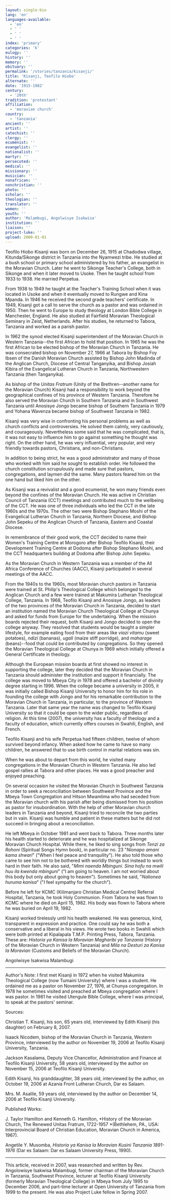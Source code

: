 ```yaml
---
layout: single-bio
lang: 'en'
languages-available:
  - 'en'
  - ' '
  - ' '
  - ' '
index: 'primary'
categories: 'k'
eulogy: ''
history: ''
memory: ''
obituary: ''
permalink: '/stories/tanzania/kisanji/'
title: 'Kisanji, Teofilo Hiobo'
alternate: ''
date: '1915-1982'
century:
  - '20th'
tradition: 'protestant'
affiliation:
  - 'moravian church'
country:
  - 'tanzania'
ancient: ''
artist: ''
catechist: ''
clergy: ''
ecumenist: ''
evangelist: ''
nationalist: ''
martyr: ''
persecuted: ''
medical: ''
missionary: ''
musician: ''
nonafrican: ''
nonchristian: ''
photo: ''
scholar: ''
theologian: ''
translator: ''
women: ''
youth: ''
author: 'Malambugi, Angolwisye Isakwisa'
institution: ''
liaison: ''
project-luke: ''
upload: 2000-01-01
---
```



Teofilo Hiobo Kisanji was born on December 26, 1915 at Chadodwa village, Kitunda/Sikonge district in Tanzania into the Nyamwezi tribe. He studied at a bush school or primary school administered by his father, an evangelist in the Moravian Church. Later he went to Sikonge Teacher's College, both in Sikonge and when it later moved to Usoke. Then he taught school from 1933 to 1938. He married Perpetua.

From 1938 to 1949 he taught at the Teacher's Training School when it was located in Usoke and when it eventually moved to Rungwe and Kina Mpanda. In 1946 he received the second grade teachers' certificate. In 1949, Kisanji got a call to serve the church as a pastor and was ordained in 1950. Then he went to Europe to study theology at London Bible College in Manchester, England. He also studied at Fairfield Moravian Theological Seminary in Zeist, Netherlands. After his studies, he returned to Tabora, Tanzania and worked as a parish pastor.

In 1962 the synod elected Kisanji superintendent of the Moravian Church in Western Tanzania--the first African to hold that position. In 1965 he was the first African to be elected bishop of the Moravian Church in Tanzania. He was consecrated bishop on November 27, 1966 at Tabora by Bishop Foy Ibsen of the Danish Moravian Church assisted by Bishop John Madinda of the Anglican Church, Diocese of Central Tanganyika, and Bishop Josiah Kibira of the Evangelical Lutheran Church in Tanzania, Northwestern Tanzania (then Tanganyika).

As bishop of the *Unitas Fratrum* (Unity of the Brethren--another name for the Moravian Church) Kisanji had a responsibility to work beyond the geographical confines of his province of Western Tanzania. Therefore he also served the Moravian Church in Southern Tanzania and in Southwest Tanzania until Anosisye Jongo became bishop of Southern Tanzania in 1979 and Yohana Wavenza became bishop of Southwest Tanzania in 1982.

Kisanji was very wise in confronting his personal problems as well as church conflicts and controversies. He solved them calmly, very cautiously, and courageously. Nevertheless some said that he was complicated, that is, it was not easy to influence him to go against something he thought was right. On the other hand, he was very influential, very popular, and very friendly towards pastors, Christians, and non-Christians.

In addition to being strict, he was a good administrator and many of those who worked with him said he sought to establish order. He followed the church constitution scrupulously and made sure that pastors, congregations, and laymen did the same. Many pastors feared him on the one hand but liked him on the other.

As Kisanji was a revivalist and a good ecumenist, he won many friends even beyond the confines of the Moravian Church. He was active in Christian Council of Tanzania (CCT) meetings and contributed much to the wellbeing of the CCT. He was one of three individuals who led the CCT in the late 1960s and the 1970s. The other two were Bishop Stephano Moshi of the Evangelical Lutheran Church in Tanzania, Northern Diocese, and Bishop John Sepeku of the Anglican Church of Tanzania, Eastern and Coastal Diocese.

In remembrance of their good work, the CCT decided to name their Women's Training Centre at Morogoro after Bishop Teofilo Kisanji, their Development Training Centre at Dodoma after Bishop Stephano Moshi, and the CCT headquarters building at Dodoma after Bishop John Sepeku.

As the Moravian Church in Western Tanzania was a member of the All Africa Conference of Churches (AACC), Kisanji participated in several meetings of the AACC.

From the 1940s to the 1960s, most Moravian church pastors in Tanzania were trained at St. Philip's Theological College which belonged to the Anglican Church and a few were trained at Makumira Lutheran Theological College, Tanzania. In 1968, Teofilo Kisanji and Anosisye Jongo, as leaders of the two provinces of the Moravian Church in Tanzania, decided to start an institution named the Moravian Church Theological College at Chunya and asked for  funds from Europe for the undertaking. When the mission boards rejected their request, both Kisanji and Jongo decided to open the college anyway. They resolved that students would be taught a simpler lifestyle, for example eating food from their areas like *viazi vitamu* (sweet potatoes), *ndizi* (bananas), *ugali* (maize stiff porridge), and *maharage* (beans)--food that could be contributed by congregations. So they opened the Moravian Theological College at Chunya in 1969 which initially offered a General Certificate in theology.

Although the European mission boards at first showed no interest in supporting the college, later they decided that the Moravian Church in Tanzania should administer the institution and support it financially. The college was moved to Mbeya City in 1978 and offered a bachelor of divinity degree starting in 1996. When the college became a university in 2005, it was initially called Bishop Kisanji University to honor him for his role in founding the college with Jongo and for his remarkable contribution to the Moravian Church in Tanzania, in particular, to the province of Western Tanzania. Later that same year the name was changed to Teofilo Kisanji University so that it could be open to the wider public, regardless of religion. At this time (2007), the university has a faculty of theology and a faculty of education, which currently offers courses in Swahili, English, and French.

Teofilo Kisanji and his wife Perpetua had fifteen children, twelve of whom survived beyond infancy. When asked how he came to have so many children, he answered that to use birth control in marital relations was sin.

When he was about to depart from this world, he visited many congregations in the Moravian Church in Western Tanzania. He also led gospel rallies at Tabora and other places. He was a good preacher and enjoyed preaching.

On several occasion he visited the Moravian Church in Southwest Tanzania in order to seek a reconciliation between Southwest Province  and the Mbeya Town Congregation and Hitson Mwamlima who had seceded from the Moravian church with his parish after being dismissed from his position as pastor for insubordination. With the help of other Moravian church leaders in Tanzania and beyond, Kisanji tried to reconcile the two parties but in vain. Kisanji was humble and patient in these matters but he did not succeed in bringing about a reconciliation.

He left Mbeya in October 1981 and went back to Tabora. Three months later his health started to deteriorate and he was hospitalized at Sikonge Moravian Church Hospital. While there, he liked to sing songs from *Tenzi za Rohoni* (Spiritual Songs Hymn book), in particular no. 23 "*Nionapo amani kama shwari*" ("When I feel peace and tranquility"). He also told those who came to see him not to be bothered with worldly things but instead to work hard in their faith. He also said, "*Mimi naenda Mbinguni. Sina hofu na mwili huu ila kwenda mbinguni*" ("I am going to heaven. I am not worried about this body but only about going to heaven"). Sometimes he said, "*Nalionea huruma kanisa*" ("I feel sympathy for the church").

Before he left for KCMC (Kilimanjaro Christian Medical Centre) Referral Hospital, Tanzania, he took Holy Communion. From Tabora he was flown to KCMC where he died on April 15, 1982. His body was flown to Tabora where he was buried on April 19, 1982.

Kisanji worked tirelessly until his health weakened. He was generous, kind, transparent in expression and practice. One could say he was both a conservative and a liberal in his views. He wrote two books in Swahili which were both printed at Kipalapala T.M.P. Printing Press, Tabora, Tanzania. These are: *Historia ya Kanisa la Moravian Magharibi ya Tanzania* (History of the Moravian Church in Western Tanzania) and *Mila na Desturi za Kanisa la Moravian* (Customs and Beliefs of the Moravian Church).

Angolwisye Isakwisa Malambugi

---

Author's Note: I first met Kisanji in 1972 when he visited Makumira Theological College (now Tumaini University) where I was a student. He ordained me as a pastor on November 27, 1976, at Chunya congregation. In 1978 he sometimes visited and preached at Mbeya congregation  where I was pastor. In 1981 he visited Utengule Bible College, where I was principal, to speak at the pastors' seminar.

Sources:

Christian T. Kisanji, his son, 65 years old, interviewed by Edith Kisanji (his daughter) on February 8, 2007.

Isaack Nicodem, bishop of the Moravian Church in Tanzania, Western Province, interviewed by the author on November 19, 2006 at Teofilo Kisanji University, Tanzania.

Jackson Kasalama, Deputy Vice Chancellor, Administration and Finance at Teofilo Kisanji University, 58 years old, interviewed by the author on November 15, 2006 at Teofilo Kisanji University.

Edith Kisanji, his granddaughter, 38 years old, interviewed by the author, on October 19, 2006 at Azania Front Lutheran Church, Dar es Salaam.

Mrs. M. Asalile, 59 years old, interviewed by the author on December 14, 2006 at Teofilo Kisanji University.

Published Works:

J. Taylor Hamilton and Kenneth G. Hamilton, *History of the Moravian Church, The Renewed Unitas Fratrum, 1722-1957 *(Bethlehem, PA., USA: Interprovincial Board of Christian Education, Moravian Church in America, 1967).

Angetile Y. Musomba, *Historia ya Kanisa la Moravian Kusini Tanzania 1891-1976* (Dar es Salaam: Dar es Salaam University Press, 1990).

---

This article, received in 2007, was researched and written by Rev. Angolowisye Isakwisa Malambugi, former chairman of the Moravian Church in Tanzania, Southwest Province, lecturer at Teofilo Kisanji University (formerly Moravian Theological College) in Mbeya from July 1995 to December 2006, and part-time lecturer at Open University of Tanzania from 1999 to the present. He was also Project Luke fellow in Spring 2007.